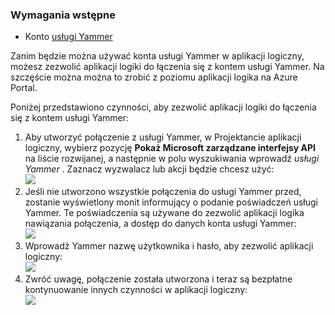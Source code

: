 ### <a name="prerequisites"></a>Wymagania wstępne
- Konto [usługi Yammer](https://www.yammer.com/) 

Zanim będzie można używać konta usługi Yammer w aplikacji logiczny, możesz zezwolić aplikacji logiki do łączenia się z kontem usługi Yammer. Na szczęście można można to zrobić z poziomu aplikacji logika na Azure Portal. 

Poniżej przedstawiono czynności, aby zezwolić aplikacji logiki do łączenia się z kontem usługi Yammer:

1. Aby utworzyć połączenie z usługi Yammer, w Projektancie aplikacji logiczny, wybierz pozycję **Pokaż Microsoft zarządzane interfejsy API** na liście rozwijanej, a następnie w polu wyszukiwania wprowadź *usługi Yammer* . Zaznacz wyzwalacz lub akcji będzie chcesz użyć:  
  ![](./media/connectors-create-api-yammer/yammer-1.png)
2. Jeśli nie utworzono wszystkie połączenia do usługi Yammer przed, zostanie wyświetlony monit informujący o podanie poświadczeń usługi Yammer. Te poświadczenia są używane do zezwolić aplikacji logika nawiązania połączenia, a dostęp do danych konta usługi Yammer:  
  ![](./media/connectors-create-api-yammer/yammer-2.png)
3. Wprowadź Yammer nazwę użytkownika i hasło, aby zezwolić aplikacji logiczny:  
  ![](./media/connectors-create-api-yammer/yammer-3.png)   
4. Zwróć uwagę, połączenie została utworzona i teraz są bezpłatne kontynuowanie innych czynności w aplikacji logiczny:  
  ![](./media/connectors-create-api-yammer/yammer-4.png)   
